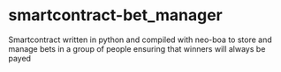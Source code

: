 # smartcontract-bet_manager
Smartcontract written in python and compiled with neo-boa to store and manage bets in a group of people ensuring that winners will always be payed
